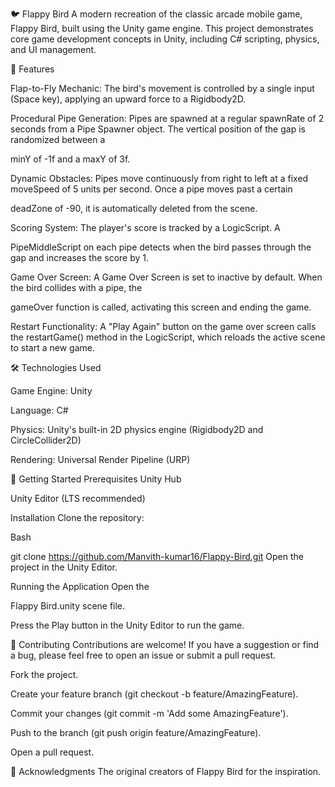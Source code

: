 🐦 Flappy Bird
A modern recreation of the classic arcade mobile game, Flappy Bird, built using the Unity game engine. This project demonstrates core game development concepts in Unity, including C# scripting, physics, and UI management.

🚀 Features

Flap-to-Fly Mechanic: The bird's movement is controlled by a single input (Space key), applying an upward force to a Rigidbody2D.



Procedural Pipe Generation: Pipes are spawned at a regular spawnRate of 2 seconds from a Pipe Spawner object. The vertical position of the gap is randomized between a 


minY of -1f and a maxY of 3f.



Dynamic Obstacles: Pipes move continuously from right to left at a fixed moveSpeed of 5 units per second. Once a pipe moves past a certain 

deadZone of -90, it is automatically deleted from the scene.


Scoring System: The player's score is tracked by a LogicScript. A 



PipeMiddleScript on each pipe detects when the bird passes through the gap and increases the score by 1.




Game Over Screen: A Game Over Screen is set to inactive by default. When the bird collides with a pipe, the 



gameOver function is called, activating this screen and ending the game.





Restart Functionality: A "Play Again" button on the game over screen calls the restartGame() method in the LogicScript, which reloads the active scene to start a new game.

🛠️ Technologies Used

Game Engine: Unity 


Language: C# 



Physics: Unity's built-in 2D physics engine (Rigidbody2D and CircleCollider2D) 


Rendering: Universal Render Pipeline (URP) 

🚀 Getting Started
Prerequisites
Unity Hub

Unity Editor (LTS recommended)

Installation
Clone the repository:

Bash

git clone https://github.com/Manvith-kumar16/Flappy-Bird.git
Open the project in the Unity Editor.

Running the Application
Open the 

Flappy Bird.unity scene file.

Press the Play button in the Unity Editor to run the game.

🤝 Contributing
Contributions are welcome! If you have a suggestion or find a bug, please feel free to open an issue or submit a pull request.

Fork the project.

Create your feature branch (git checkout -b feature/AmazingFeature).

Commit your changes (git commit -m 'Add some AmazingFeature').

Push to the branch (git push origin feature/AmazingFeature).

Open a pull request.

🙏 Acknowledgments
The original creators of Flappy Bird for the inspiration.
